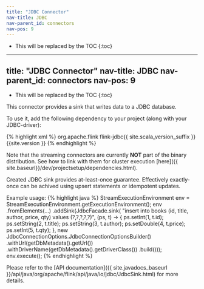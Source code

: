 ```yaml
---
title: "JDBC Connector"
nav-title: JDBC
nav-parent_id: connectors
nav-pos: 9
---
```

<!--
Licensed to the Apache Software Foundation (ASF) under one
or more contributor license agreements.  See the NOTICE file
distributed with this work for additional information
regarding copyright ownership.  The ASF licenses this file
to you under the Apache License, Version 2.0 (the
"License"); you may not use this file except in compliance
with the License.  You may obtain a copy of the License at

  http://www.apache.org/licenses/LICENSE-2.0

Unless required by applicable law or agreed to in writing,
software distributed under the License is distributed on an
"AS IS" BASIS, WITHOUT WARRANTIES OR CONDITIONS OF ANY
KIND, either express or implied.  See the License for the
specific language governing permissions and limitations
under the License.
-->

* This will be replaced by the TOC
{:toc}


---
title: "JDBC Connector"
nav-title: JDBC
nav-parent_id: connectors
nav-pos: 9
---
<!--
Licensed to the Apache Software Foundation (ASF) under one
or more contributor license agreements.  See the NOTICE file
distributed with this work for additional information
regarding copyright ownership.  The ASF licenses this file
to you under the Apache License, Version 2.0 (the
"License"); you may not use this file except in compliance
with the License.  You may obtain a copy of the License at

  http://www.apache.org/licenses/LICENSE-2.0

Unless required by applicable law or agreed to in writing,
software distributed under the License is distributed on an
"AS IS" BASIS, WITHOUT WARRANTIES OR CONDITIONS OF ANY
KIND, either express or implied.  See the License for the
specific language governing permissions and limitations
under the License.
-->

* This will be replaced by the TOC
{:toc}


This connector provides a sink that writes data to a JDBC database.

To use it, add the following dependency to your project (along with your JDBC-driver):

{% highlight xml %}
<dependency>
  <groupId>org.apache.flink</groupId>
  <artifactId>flink-jdbc{{ site.scala_version_suffix }}</artifactId>
  <version>{{site.version }}</version>
</dependency>
{% endhighlight %}

Note that the streaming connectors are currently __NOT__ part of the binary distribution. See how to link with them for cluster execution [here]({{ site.baseurl}}/dev/projectsetup/dependencies.html).

Created JDBC sink provides at-least-once guarantee.
Effectively exactly-once can be achived using upsert statements or idempotent updates.

Example usage:
{% highlight java %}
StreamExecutionEnvironment env = StreamExecutionEnvironment.getExecutionEnvironment();
env
        .fromElements(...)
        .addSink(JdbcFacade.sink(
                "insert into books (id, title, author, price, qty) values (?,?,?,?,?)",
                (ps, t) -> {
                    ps.setInt(1, t.id);
                    ps.setString(2, t.title);
                    ps.setString(3, t.author);
                    ps.setDouble(4, t.price);
                    ps.setInt(5, t.qty);
                },
                new JdbcConnectionOptions.JdbcConnectionOptionsBuilder()
                        .withUrl(getDbMetadata().getUrl())
                        .withDriverName(getDbMetadata().getDriverClass())
                        .build()));
env.execute();
{% endhighlight %}

Please refer to the [API documentation]({{ site.javadocs_baseurl }}/api/java/org/apache/flink/api/java/io/jdbc/JdbcSink.html) for more details.
